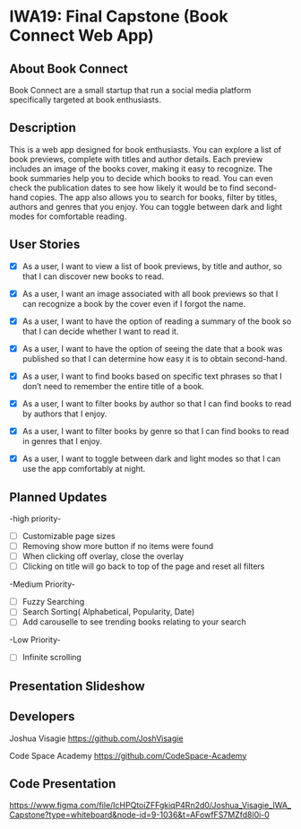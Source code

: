 # IWA19: Final Capstone (Book Connect Web App)

## About Book Connect
Book Connect are a small startup that run a social media platform specifically targeted at book enthusiasts.

## Description 
 This is a web app designed for book enthusiasts. You can explore a list of book previews, complete with titles and author details. Each preview includes an image of the books cover, making it easy to recognize. The book summaries help you to decide which books to read. You can even check the publication dates to see how likely it would be to find second-hand copies. The app also allows you to search for books, filter by titles, authors and genres that you enjoy. You can toggle between dark and light modes for comfortable reading.
 
 ## User Stories
- [x] As a user, I want to view a list of book previews, by title and author, so that I can discover new books to read.

- [x] As a user, I want an image associated with all book previews so that I can recognize a book by the cover even if I forgot the name.

- [x] As a user, I want to have the option of reading a summary of the book so that I can decide whether I want to read it.

- [x] As a user, I want to have the option of seeing the date that a book was published so that I can determine how easy it is to obtain second-hand.

- [x] As a user, I want to find books based on specific text phrases so that I don’t need to remember the entire title of a book.
- [x] As a user, I want to filter books by author so that I can find books to read by authors that I enjoy.

- [x] As a user, I want to filter books by genre so that I can find books to read in genres that I enjoy.

- [x] As a user, I want to toggle between dark and light modes so that I can use the app comfortably at night.

## Planned Updates 

-high priority-
- [ ] Customizable page sizes
- [ ] Removing show more button if no items were found
- [ ] When clicking off overlay, close the overlay
- [ ] Clicking on title will go back to top of the page and reset all filters

-Medium Priority-
- [ ] Fuzzy Searching
- [ ] Search Sorting( Alphabetical, Popularity, Date)
- [ ] Add carouselle to see trending books relating to your search

-Low Priority-
- [ ] Infinite scrolling

## Presentation Slideshow

## Developers 

Joshua Visagie
https://github.com/JoshVisagie

Code Space Academy 
https://github.com/CodeSpace-Academy

## Code Presentation 
https://www.figma.com/file/IcHPQtoiZFFgkiqP4Rn2d0/Joshua_Visagie_IWA_Capstone?type=whiteboard&node-id=9-1036&t=AFowfFS7MZfd8l0i-0 
